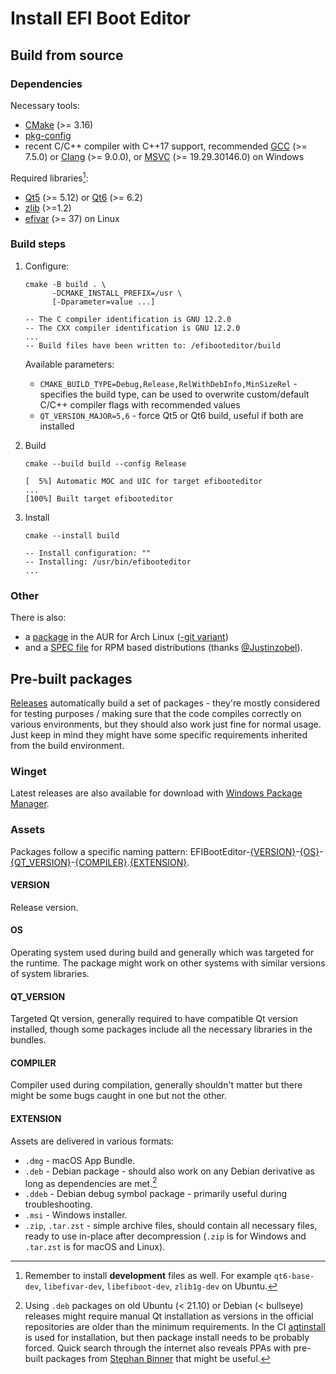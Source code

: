 # Install EFI Boot Editor

## Build from source

### Dependencies

Necessary tools:

- [CMake](//cmake.org) (>= 3.16)
- [pkg-config](//www.freedesktop.org/wiki/Software/pkg-config/)
- recent C/C++ compiler with C++17 support,
  recommended [GCC](//gcc.gnu.org/) (>= 7.5.0)
  or [Clang](//clang.llvm.org/) (>= 9.0.0),
  or [MSVC](//learn.microsoft.com/en-us/cpp/) (>= 19.29.30146.0) on Windows

Required libraries[^1]:

[^1]: Remember to install **development** files as well. For example
  `qt6-base-dev`, `libefivar-dev`, `libefiboot-dev`, `zlib1g-dev` on Ubuntu.

- [Qt5](//doc.qt.io/qt-5/gettingstarted.html) (>= 5.12)
  or [Qt6](//doc.qt.io/qt-6/get-and-install-qt.html) (>= 6.2)
- [zlib](//github.com/madler/zlib) (>=1.2)
- [efivar](//github.com/rhboot/efivar) (>= 37) on Linux

### Build steps

1. Configure:

    ```shell
    cmake -B build . \
          -DCMAKE_INSTALL_PREFIX=/usr \
          [-Dparameter=value ...]

    -- The C compiler identification is GNU 12.2.0
    -- The CXX compiler identification is GNU 12.2.0
    ...
    -- Build files have been written to: /efibooteditor/build
    ```

    Available parameters:

    - `CMAKE_BUILD_TYPE=Debug,Release,RelWithDebInfo,MinSizeRel` - specifies
      the build type, can be used to overwrite custom/default C/C++ compiler
      flags with recommended values
    - `QT_VERSION_MAJOR=5,6` - force Qt5 or Qt6 build,
      useful if both are installed

2. Build

    ```shell
    cmake --build build --config Release

    [  5%] Automatic MOC and UIC for target efibooteditor
    ...
    [100%] Built target efibooteditor
    ```

3. Install

    ```shell
    cmake --install build

    -- Install configuration: ""
    -- Installing: /usr/bin/efibooteditor
    ...
    ```

### Other

There is also:

- a [package](//aur.archlinux.org/packages/efibooteditor) in
the AUR for Arch Linux ([-git variant](//aur.archlinux.org/packages/efibooteditor-git))
- and a [SPEC file](misc/efibooteditor.spec) for RPM based
distributions (thanks [@Justinzobel](https://github.com/Justinzobel)).

## Pre-built packages

[Releases](//github.com/Neverous/efibooteditor/releases) automatically build
a set of packages - they're mostly considered for testing purposes / making sure
that the code compiles correctly on various environments, but they should also
work just fine for normal usage. Just keep in mind they might have some specific
requirements inherited from the build environment.

### Winget

Latest releases are also available for download with [Windows Package Manager](https://github.com/microsoft/winget-pkgs/tree/master/manifests/e/EFIBootEditor/EFIBootEditor).

### Assets

Packages follow a specific naming pattern:
EFIBootEditor-[{VERSION}](#version)-[{OS}](#os)-[{QT_VERSION}](#qt_version)-[{COMPILER}](#compiler).[{EXTENSION}](#extension).

#### VERSION

Release version.

#### OS

Operating system used during build and generally which was targeted for
the runtime. The package might work on other systems with similar versions of
system libraries.

#### QT_VERSION

Targeted Qt version, generally required to have compatible Qt version installed,
though some packages include all the necessary libraries in the bundles.

#### COMPILER

Compiler used during compilation, generally shouldn't matter but there might be
some bugs caught in one but not the other.

#### EXTENSION

Assets are delivered in various formats:

- `.dmg` - macOS App Bundle.
- `.deb` - Debian package - should also work on any Debian derivative as long
  as dependencies are met.[^2]
- `.ddeb` - Debian debug symbol package - primarily useful during troubleshooting.
- `.msi` - Windows installer.
- `.zip`, `.tar.zst` - simple archive files, should contain all necessary files,
  ready to use in-place after decompression (`.zip` is for Windows
  and `.tar.zst` is for macOS and Linux).

[^2]: Using `.deb` packages on old Ubuntu (< 21.10) or Debian (< bullseye)
  releases might require manual Qt installation as versions in the official
  repositories are older than the minimum requirements.
  In the CI [aqtinstall](//github.com/miurahr/aqtinstall) is used for
  installation, but then package install needs to be probably forced.
  Quick search through the internet also reveals PPAs with pre-built packages
  from [Stephan Binner](//launchpad.net/~beineri) that might be useful.
